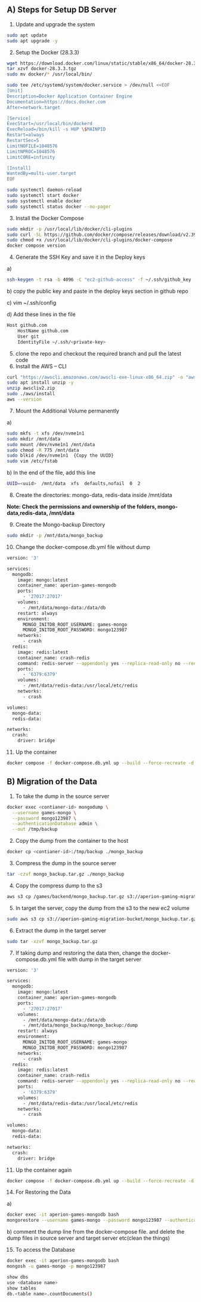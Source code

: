 ## A) Steps for Setup DB Server
1. Update and upgrade the system
```bash 
sudo apt update
sudo apt upgrade -y
```

2. Setup the Docker (28.3.3)
```bash 
wget https://download.docker.com/linux/static/stable/x86_64/docker-28.3.3.tgz
tar xzvf docker-28.3.3.tgz
sudo mv docker/* /usr/local/bin/

sudo tee /etc/systemd/system/docker.service > /dev/null <<EOF 
[Unit] 
Description=Docker Application Container Engine 
Documentation=https://docs.docker.com 
After=network.target

[Service] 
ExecStart=/usr/local/bin/dockerd 
ExecReload=/bin/kill -s HUP \$MAINPID 
Restart=always 
RestartSec=5 
LimitNOFILE=1048576 
LimitNPROC=1048576 
LimitCORE=infinity

[Install] 
WantedBy=multi-user.target 
EOF

sudo systemctl daemon-reload
sudo systemctl start docker
sudo systemctl enable docker
sudo systemctl status docker --no-pager
```

3. Install the Docker Compose
```bash
sudo mkdir -p /usr/local/lib/docker/cli-plugins
sudo curl -SL https://github.com/docker/compose/releases/download/v2.39.1/docker-compose-linux-x86_64 -o /usr/local/lib/docker/cli-plugins/docker-compose
sudo chmod +x /usr/local/lib/docker/cli-plugins/docker-compose
docker compose version
```

4. Generate the SSH Key and save it in the Deploy keys

  a)
```bash
ssh-keygen -t rsa -b 4096 -C "ec2-github-access" -f ~/.ssh/github_key
```

  b) copy the public key and paste in the deploy keys section in github repo
  
  c) vim ~/.ssh/config
  
  d) Add these lines in the file
```bash
Host github.com
    HostName github.com
    User git
    IdentityFile ~/.ssh/<private-key>
```

5. clone the repo and checkout the required branch and pull the latest code
6. Install the AWS – CLI

```bash
curl "https://awscli.amazonaws.com/awscli-exe-linux-x86_64.zip" -o "awscliv2.zip"
sudo apt install unzip -y
unzip awscliv2.zip
sudo ./aws/install
aws --version
```

7. Mount the Additional Volume permanently

a)
```bash
sudo mkfs -t xfs /dev/nvme1n1
sudo mkdir /mnt/data
sudo mount /dev/nvme1n1 /mnt/data
sudo chmod -R 775 /mnt/data
sudo blkid /dev/nvme1n1  {Copy the UUID}
sudo vim /etc/fstab
```

b) In the end of the file, add this line 
```bash
UUID=<uuid>  /mnt/data  xfs  defaults,nofail  0  2
```

8. Create the directories: mongo-data, redis-data inside /mnt/data
   
**Note: Check the permissions and ownership of the folders, mongo-data,redis-data, /mnt/data**

9. Create the Mongo-backup Directory
    
```bash
sudo mkdir -p /mnt/data/mongo_backup
```

10. Change the docker-compose.db.yml file without dump

```bash
version: '3'

services:
  mongodb:
    image: mongo:latest
    container_name: aperion-games-mongodb
    ports:
      - '27017:27017'
    volumes:
      - /mnt/data/mongo-data:/data/db
    restart: always
    environment:
      MONGO_INITDB_ROOT_USERNAME: games-mongo
      MONGO_INITDB_ROOT_PASSWORD: mongo123987
    networks:
      - crash
  redis:
    image: redis:latest
    container_name: crash-redis
    command: redis-server --appendonly yes --replica-read-only no --requirepass redis123987
    ports:
      - '6379:6379'
    volumes:
      - /mnt/data/redis-data:/usr/local/etc/redis
    networks:
      - crash

volumes:
  mongo-data:
  redis-data:

networks:
  crash:
    driver: bridge
```

11. Up the container

```bash
docker compose -f docker-compose.db.yml up --build --force-recreate -d
```

## B) Migration of the Data

1. To take the dump in the source server

```bash
docker exec <contianer-id> mongodump \
  --username games-mongo \
  --password mongo123987 \
  --authenticationDatabase admin \
  --out /tmp/backup
```

2. Copy the dump from the container to the host

```bash
docker cp <contianer-id>:/tmp/backup ./mongo_backup
```

3. Compress the dump in the source server

```bash
tar -czvf mongo_backup.tar.gz ./mongo_backup
```

4. Copy the compress dump to the s3

```bash
aws s3 cp /games/backend/mongo_backup.tar.gz s3://aperion-gaming-migration-bucket/
```

5. In target the server, copy the dump from the s3 to the new ec2 volume

```bash
sudo aws s3 cp s3://aperion-gaming-migration-bucket/mongo_backup.tar.gz /mnt/data/mongo_backup/
```

6. Extract the dump in the target server

```bash
sudo tar -xzvf mongo_backup.tar.gz
```

7. If taking dump and restoring the data then, change the docker-compose.db.yml file with dump in the target server

```bash
version: '3'

services:
  mongodb:
    image: mongo:latest
    container_name: aperion-games-mongodb
    ports:
      - '27017:27017'
    volumes:
      - /mnt/data/mongo-data:/data/db
      - /mnt/data/mongo_backup/mongo_backup:/dump
    restart: always
    environment:
      MONGO_INITDB_ROOT_USERNAME: games-mongo
      MONGO_INITDB_ROOT_PASSWORD: mongo123987
    networks:
      - crash
  redis:
    image: redis:latest
    container_name: crash-redis
    command: redis-server --appendonly yes --replica-read-only no --requirepass redis123987
    ports:
      - '6379:6379'
    volumes:
      - /mnt/data/redis-data:/usr/local/etc/redis
    networks:
      - crash

volumes:
  mongo-data:
  redis-data:

networks:
  crash:
    driver: bridge
```

11. Up the container again

```bash
docker compose -f docker-compose.db.yml up --build --force-recreate -d
```

14. For Restoring the Data

a)
```bash
docker exec -it aperion-games-mongodb bash
mongorestore --username games-mongo --password mongo123987 --authenticationDatabase admin --drop /dump
```

b) comment the dump line from the docker-compose file. and delete the dump files in source server and target server etc(clean the things)

15. To access the Database
```bash
docker exec -it aperion-games-mongodb bash
mongosh -u games-mongo -p mongo123987

show dbs
use <database name>
show tables
db.<table name>.countDocuments()
```







